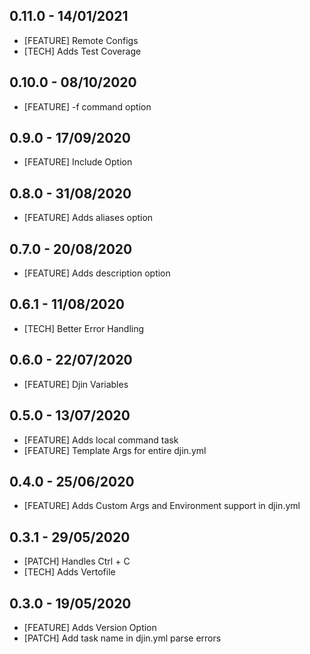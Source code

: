 ## 0.11.0 - 14/01/2021
 * [FEATURE] Remote Configs
 * [TECH] Adds Test Coverage

## 0.10.0 - 08/10/2020
 * [FEATURE] -f command option

## 0.9.0 - 17/09/2020
 * [FEATURE] Include Option

## 0.8.0 - 31/08/2020
 * [FEATURE] Adds aliases option

## 0.7.0 - 20/08/2020
 * [FEATURE] Adds description option

## 0.6.1 - 11/08/2020
 * [TECH] Better Error Handling

## 0.6.0 - 22/07/2020
 * [FEATURE] Djin Variables

## 0.5.0 - 13/07/2020
 * [FEATURE] Adds local command task
 * [FEATURE] Template Args for entire djin.yml

## 0.4.0 - 25/06/2020
 * [FEATURE] Adds Custom Args and Environment support in djin.yml

## 0.3.1 - 29/05/2020
 * [PATCH] Handles Ctrl + C
 * [TECH] Adds Vertofile

## 0.3.0 - 19/05/2020
 * [FEATURE] Adds Version Option
 * [PATCH] Add task name in djin.yml parse errors

